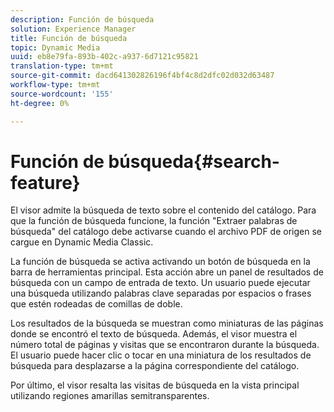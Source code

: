 ```yaml
---
description: Función de búsqueda
solution: Experience Manager
title: Función de búsqueda
topic: Dynamic Media
uuid: eb8e79fa-893b-402c-a937-6d7121c95821
translation-type: tm+mt
source-git-commit: dacd641302826196f4bf4c8d2dfc02d032d63487
workflow-type: tm+mt
source-wordcount: '155'
ht-degree: 0%

---
```



# Función de búsqueda{#search-feature}

El visor admite la búsqueda de texto sobre el contenido del catálogo. Para que la función de búsqueda funcione, la función &quot;Extraer palabras de búsqueda&quot; del catálogo debe activarse cuando el archivo PDF de origen se cargue en Dynamic Media Classic.

La función de búsqueda se activa activando un botón de búsqueda en la barra de herramientas principal. Esta acción abre un panel de resultados de búsqueda con un campo de entrada de texto. Un usuario puede ejecutar una búsqueda utilizando palabras clave separadas por espacios o frases que estén rodeadas de comillas de doble.

Los resultados de la búsqueda se muestran como miniaturas de las páginas donde se encontró el texto de búsqueda. Además, el visor muestra el número total de páginas y visitas que se encontraron durante la búsqueda. El usuario puede hacer clic o tocar en una miniatura de los resultados de búsqueda para desplazarse a la página correspondiente del catálogo.

Por último, el visor resalta las visitas de búsqueda en la vista principal utilizando regiones amarillas semitransparentes.
